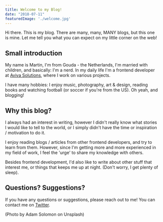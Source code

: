 ```yaml
---
title: Welcome to my Blog!
date: "2018-07-11"
featuredImage: './welcome.jpg'
---
```


Hi there. This is my blog. There are many, many, MANY blogs, but this one is mine. Let me tell you what you can expect on my little corner on the web!

<!-- end -->

## Small introduction
My name is Martin, I'm from Gouda - the Netherlands, I'm married with children, and basically: I'm a nerd. In my daily life I'm a frontend developer at [Aviva Solutions](https://avivasolutions.nl), where I work on various projects. 

I have many hobbies: I enjoy music, photography, art & design, reading books and watching football (or soccer if you're from the US). Oh yeah, and blogging! 

## Why this blog?
I always had an interest in writing, however I didn't really know what stories I would like to tell to the world, or I simply didn't have the time or inspiration / motivation to do it. 

I enjoy reading blogs / articles from other frontend developers, and try to learn from them. However, since I'm getting more and more experienced in my field of work, I feel the 'urge' to share my knowledge with others. 

Besides frontend development, I'd also like to write about other stuff that interest me, or things that keeps me up at night. (Don't worry, I get plenty of sleep). 

## Questions? Suggestions?

If you have any questions or suggestions, please reach out to me! You can contact me on [Twitter](https://twitter.com/mvhoute).  

(Photo by Adam Solomon on Unsplash)
